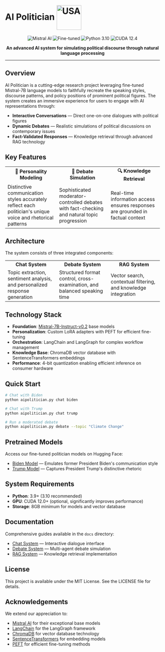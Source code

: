 # AI Politician <img src="https://img.shields.io/badge/USA-Official-blue.svg" width="80" align="center" alt="USA">

<p align="center">
  <img src="https://img.shields.io/badge/Mistral--7B-Powered-0066CC?style=for-the-badge&logo=mistral&logoColor=white" alt="Mistral AI">
  <img src="https://img.shields.io/badge/Fine--tuned-Models-34C759?style=for-the-badge&logo=huggingface&logoColor=white" alt="Fine-tuned">
  <img src="https://img.shields.io/badge/Python-3.10-3776AB?style=for-the-badge&logo=python&logoColor=white" alt="Python 3.10">
  <img src="https://img.shields.io/badge/CUDA-12.4-76B900?style=for-the-badge&logo=nvidia&logoColor=white" alt="CUDA 12.4">
</p>

<p align="center">
  <b>An advanced AI system for simulating political discourse through natural language processing</b>
</p>

---

## Overview

AI Politician is a cutting-edge research project leveraging fine-tuned Mistral-7B language models to faithfully recreate the speaking styles, discourse patterns, and policy positions of prominent political figures. The system creates an immersive experience for users to engage with AI representations through:

- **Interactive Conversations** — Direct one-on-one dialogues with political figures
- **Dynamic Debates** — Realistic simulations of political discussions on contemporary issues
- **Fact-Validated Responses** — Knowledge retrieval through advanced RAG technology

## Key Features

<table>
  <tr>
    <td width="33%" align="center"><b>💬 Personality Modeling</b></td>
    <td width="33%" align="center"><b>🎤 Debate Simulation</b></td>
    <td width="33%" align="center"><b>🔍 Knowledge Retrieval</b></td>
  </tr>
  <tr>
    <td>Distinctive communication styles accurately reflect each politician's unique voice and rhetorical patterns</td>
    <td>Sophisticated moderator-controlled debates with fact-checking and natural topic progression</td>
    <td>Real-time information access ensures responses are grounded in factual context</td>
  </tr>
</table>

## Architecture

The system consists of three integrated components:

<table>
  <tr>
    <td width="33%" align="center"><b>Chat System</b></td>
    <td width="33%" align="center"><b>Debate System</b></td>
    <td width="33%" align="center"><b>RAG System</b></td>
  </tr>
  <tr>
    <td>Topic extraction, sentiment analysis, and personalized response generation</td>
    <td>Structured format control, cross-examination, and balanced speaking time</td>
    <td>Vector search, contextual filtering, and knowledge integration</td>
  </tr>
</table>

## Technology Stack

- **Foundation**: [Mistral-7B-Instruct-v0.2](https://huggingface.co/mistralai/Mistral-7B-Instruct-v0.2) base models
- **Personalization**: Custom LoRA adapters with PEFT for efficient fine-tuning
- **Orchestration**: LangChain and LangGraph for complex workflow management
- **Knowledge Base**: ChromaDB vector database with SentenceTransformers embeddings
- **Performance**: 4-bit quantization enabling efficient inference on consumer hardware

## Quick Start

```bash
# Chat with Biden
python aipolitician.py chat biden

# Chat with Trump
python aipolitician.py chat trump

# Run a moderated debate
python aipolitician.py debate --topic "Climate Change"
```

## Pretrained Models

Access our fine-tuned politician models on Hugging Face:

- [Biden Model](https://huggingface.co/nnat03/biden-mistral-adapter) — Emulates former President Biden's communication style
- [Trump Model](https://huggingface.co/nnat03/trump-mistral-adapter) — Captures President Trump's distinctive rhetoric

## System Requirements

- **Python**: 3.9+ (3.10 recommended)
- **GPU**: CUDA 12.0+ (optional, significantly improves performance)
- **Storage**: 8GB minimum for models and vector database

## Documentation

Comprehensive guides available in the `docs` directory:

- [Chat System](docs/chat.md) — Interactive dialogue interface
- [Debate System](docs/debate.md) — Multi-agent debate simulation
- [RAG System](docs/rag.md) — Knowledge retrieval implementation

## License

This project is available under the MIT License. See the LICENSE file for details.

## Acknowledgements

We extend our appreciation to:

- [Mistral AI](https://mistral.ai/) for their exceptional base models
- [LangChain](https://www.langchain.com/) for the LangGraph framework
- [ChromaDB](https://www.trychroma.com/) for vector database technology
- [SentenceTransformers](https://www.sbert.net/) for embedding models
- [PEFT](https://github.com/huggingface/peft) for efficient fine-tuning methods